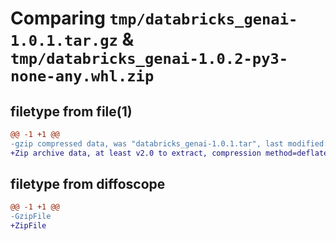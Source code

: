 # Comparing `tmp/databricks_genai-1.0.1.tar.gz` & `tmp/databricks_genai-1.0.2-py3-none-any.whl.zip`

## filetype from file(1)

```diff
@@ -1 +1 @@
-gzip compressed data, was "databricks_genai-1.0.1.tar", last modified: Thu May  9 21:48:23 2024, max compression
+Zip archive data, at least v2.0 to extract, compression method=deflate
```

## filetype from diffoscope

```diff
@@ -1 +1 @@
-GzipFile
+ZipFile
```

